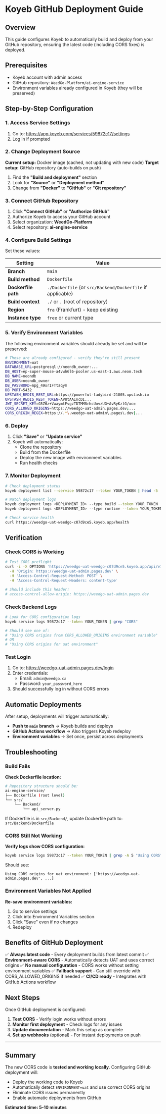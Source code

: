 # Koyeb GitHub Deployment Guide

## Overview
This guide configures Koyeb to automatically build and deploy from your GitHub repository, ensuring the latest code (including CORS fixes) is deployed.

## Prerequisites
- Koyeb account with admin access
- GitHub repository: `WeedGo-Platform/ai-engine-service`
- Environment variables already configured in Koyeb (they will be preserved)

## Step-by-Step Configuration

### 1. Access Service Settings
1. Go to: https://app.koyeb.com/services/59872c17/settings
2. Log in if prompted

### 2. Change Deployment Source
**Current setup:** Docker image (cached, not updating with new code)
**Target setup:** GitHub repository (auto-builds on push)

1. Find the **"Build and deployment"** section
2. Look for **"Source"** or **"Deployment method"**
3. Change from **"Docker"** to **"GitHub"** or **"Git repository"**

### 3. Connect GitHub Repository
1. Click **"Connect GitHub"** or **"Authorize GitHub"**
2. Authorize Koyeb to access your GitHub account
3. Select organization: **WeedGo-Platform**
4. Select repository: **ai-engine-service**

### 4. Configure Build Settings
Set these values:

| Setting | Value |
|---------|-------|
| **Branch** | `main` |
| **Build method** | `Dockerfile` |
| **Dockerfile path** | `./Dockerfile` (or `src/Backend/Dockerfile` if applicable) |
| **Build context** | `./` or `.` (root of repository) |
| **Region** | `fra` (Frankfurt) - keep existing |
| **Instance type** | `free` or current type |

### 5. Verify Environment Variables
The following environment variables should already be set and will be preserved:

```bash
# These are already configured - verify they're still present
ENVIRONMENT=uat
DATABASE_URL=postgresql://neondb_owner:...
DB_HOST=ep-super-mouse-a4vwh6l6-pooler.us-east-1.aws.neon.tech
DB_NAME=neondb
DB_USER=neondb_owner
DB_PASSWORD=npg_49xrIFTtaqym
DB_PORT=5432
UPSTASH_REDIS_REST_URL=https://powerful-ladybird-21805.upstash.io
UPSTASH_REDIS_REST_TOKEN=AVUtAAIncDI...
JWT_SECRET_KEY=G5Z6z+VwaymtFvgzTDTMM8rhcUovzUG+AvRyKzlG/xc=
CORS_ALLOWED_ORIGINS=https://weedgo-uat-admin.pages.dev;...
CORS_ORIGIN_REGEX=https://.*\.weedgo-uat-admin\.pages\.dev|...
```

### 6. Deploy
1. Click **"Save"** or **"Update service"**
2. Koyeb will automatically:
   - Clone the repository
   - Build from the Dockerfile
   - Deploy the new image with environment variables
   - Run health checks

### 7. Monitor Deployment
```bash
# Check deployment status
koyeb deployment list --service 59872c17 --token YOUR_TOKEN | head -5

# Watch deployment logs
koyeb deployment logs <DEPLOYMENT_ID> --type build --token YOUR_TOKEN
koyeb deployment logs <DEPLOYMENT_ID> --type runtime --token YOUR_TOKEN

# Check service health
curl https://weedgo-uat-weedgo-c07d9ce5.koyeb.app/health
```

## Verification

### Check CORS is Working
```bash
# Test CORS preflight
curl -i -X OPTIONS 'https://weedgo-uat-weedgo-c07d9ce5.koyeb.app/api/v1/auth/admin/login' \
  -H 'Origin: https://weedgo-uat-admin.pages.dev' \
  -H 'Access-Control-Request-Method: POST' \
  -H 'Access-Control-Request-Headers: content-type'

# Should include this header:
# access-control-allow-origin: https://weedgo-uat-admin.pages.dev
```

### Check Backend Logs
```bash
# Look for CORS configuration logs
koyeb service logs 59872c17 --token YOUR_TOKEN | grep "CORS"

# Should see one of:
# "Using CORS origins from CORS_ALLOWED_ORIGINS environment variable"
# OR
# "Using CORS origins for uat environment"
```

### Test Login
1. Go to: https://weedgo-uat-admin.pages.dev/login
2. Enter credentials:
   - Email: `admin@weedgo.ca`
   - Password: `your_password_here`
3. Should successfully log in without CORS errors

## Automatic Deployments

After setup, deployments will trigger automatically:
- **Push to `main` branch** → Koyeb builds and deploys
- **GitHub Actions workflow** → Also triggers Koyeb redeploy
- **Environment variables** → Set once, persist across deployments

## Troubleshooting

### Build Fails
**Check Dockerfile location:**
```bash
# Repository structure should be:
ai-engine-service/
├── Dockerfile (root level)
└── src/
    └── Backend/
        └── api_server.py
```

If Dockerfile is in `src/Backend/`, update Dockerfile path to: `src/Backend/Dockerfile`

### CORS Still Not Working
**Verify logs show CORS configuration:**
```bash
koyeb service logs 59872c17 --token YOUR_TOKEN | grep -A 5 "Using CORS"
```

Should see:
```
Using CORS origins for uat environment: ['https://weedgo-uat-admin.pages.dev', ...]
```

### Environment Variables Not Applied
**Re-save environment variables:**
1. Go to service settings
2. Click into Environment Variables section
3. Click "Save" even if no changes
4. Redeploy

## Benefits of GitHub Deployment

✅ **Always latest code** - Every deployment builds from latest commit
✅ **Environment-aware CORS** - Automatically detects UAT and uses correct origins
✅ **No manual configuration** - CORS works without setting environment variables
✅ **Fallback support** - Can still override with CORS_ALLOWED_ORIGINS if needed
✅ **CI/CD ready** - Integrates with GitHub Actions workflow

## Next Steps

Once GitHub deployment is configured:

1. **Test CORS** - Verify login works without errors
2. **Monitor first deployment** - Check logs for any issues
3. **Update documentation** - Mark this setup as complete
4. **Set up webhooks** (optional) - For instant deployments on push

---

## Summary

The new CORS code is **tested and working locally**. Configuring GitHub deployment will:
- Deploy the working code to Koyeb
- Automatically detect `ENVIRONMENT=uat` and use correct CORS origins
- Eliminate CORS issues permanently
- Enable automatic deployments from GitHub

**Estimated time: 5-10 minutes**
